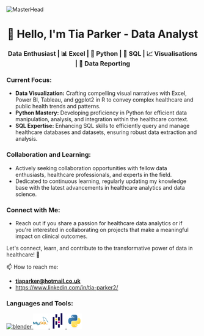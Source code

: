 ![MasterHead](https://www.smu.edu/-/media/Site/Cox/online-programs/blog/featured-images/graphical-representation-future-analytics.jpeg)
<h1 align="center">👋 Hello, I'm Tia Parker - Data Analyst </h1>
<h3 align="center"> Data Enthusiast | 📊 Excel | 🐍 Python | 💾 SQL | 📈 Visualisations | 📖 Data Reporting </h3>


### Current Focus:
- **Data Visualization:** Crafting compelling visual narratives with Excel, Power BI, Tableau, and ggplot2 in R to convey complex healthcare and public health trends and patterns.
- **Python Mastery:** Developing proficiency in Python for efficient data manipulation, analysis, and integration within the healthcare context.
- **SQL Expertise:** Enhancing SQL skills to efficiently query and manage healthcare databases and datasets, ensuring robust data extraction and analysis.

### Collaboration and Learning:
- Actively seeking collaboration opportunities with fellow data enthusiasts, healthcare professionals, and experts in the field.
- Dedicated to continuous learning, regularly updating my knowledge base with the latest advancements in healthcare analytics and data science.

### Connect with Me:
- Reach out if you share a passion for healthcare data analytics or if you're interested in collaborating on projects that make a meaningful impact on clinical outcomes.

Let's connect, learn, and contribute to the transformative power of data in healthcare! 🌟

📫 How to reach me:
-  **tiaparker@hotmail.co.uk**
-  https://www.linkedin.com/in/tia-parker2/
<p align="left">
</p>

<h3 align="left">Languages and Tools:</h3>
<p align="left"> <a href="https://www.blender.org/" target="_blank" rel="noreferrer"> <img src="https://download.blender.org/branding/community/blender_community_badge_white.svg" alt="blender" width="40" height="40"/> </a> <a href="https://www.mysql.com/" target="_blank" rel="noreferrer"> <img src="https://raw.githubusercontent.com/devicons/devicon/master/icons/mysql/mysql-original-wordmark.svg" alt="mysql" width="40" height="40"/> </a> <a href="https://pandas.pydata.org/" target="_blank" rel="noreferrer"> <img src="https://raw.githubusercontent.com/devicons/devicon/2ae2a900d2f041da66e950e4d48052658d850630/icons/pandas/pandas-original.svg" alt="pandas" width="40" height="40"/> </a> <a href="https://www.python.org" target="_blank" rel="noreferrer"> <img src="https://raw.githubusercontent.com/devicons/devicon/master/icons/python/python-original.svg" alt="python" width="40" height="40"/> </a> </p>

